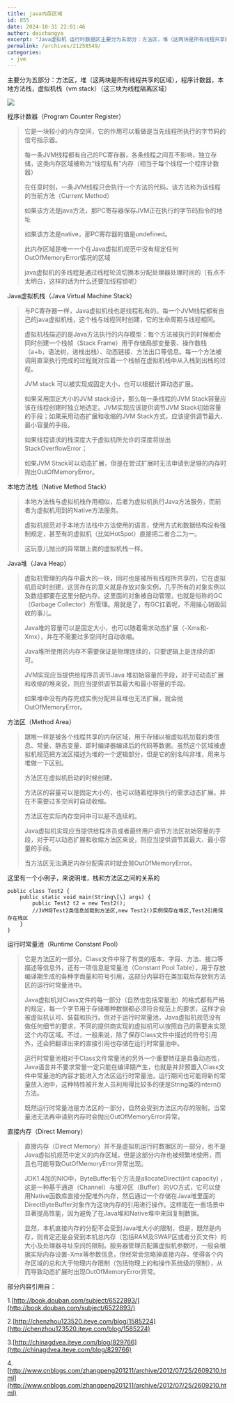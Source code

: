 ```yaml
---
title: java内存区域
id: 855
date: 2024-10-31 22:01:46
author: daichangya
excerpt: "Java虚拟机 运行时数据区主要分为五部分：方法区，堆（这两块是所有线程共享的区域），程序计数器，本地方法栈，虚拟机栈（vm stack）（这三块为线程隔离区域）程序计数器（Program Counter Register）它是一块较小的内存空间，它的作用可以看做是当先线程所执行的字节码的信号指示器。"
permalink: /archives/21258549/
categories:
 - jvm
---
```



主要分为五部分：方法区，堆（这两块是所有线程共享的区域），程序计数器，本地方法栈，虚拟机栈（vm stack）（这三块为线程隔离区域）  

![](http://images.cnblogs.com/cnblogs_com/Cratical/201208/201208212311249241.png)  

程序计数器（Program Counter Register）

> 它是一块较小的内存空间，它的作用可以看做是当先线程所执行的字节码的信号指示器。
> 
> 每一条JVM线程都有自己的PC寄存器，各条线程之间互不影响，独立存储，这类内存区域被称为“线程私有”内存（相当于每个线程一个程序计数器）
> 
> 在任意时刻，一条JVM线程只会执行一个方法的代码。该方法称为该线程的当前方法（Current Method）
> 
> 如果该方法是java方法，那PC寄存器保存JVM正在执行的字节码指令的地址
> 
> 如果该方法是native，那PC寄存器的值是undefined。
> 
> 此内存区域是唯一一个在Java虚拟机规范中没有规定任何OutOfMemoryError情况的区域
> 
> java虚拟机的多线程是通过线程轮流切换本分配处理器处理时间的（有点不太明白，这样的话为什么还要加线程锁呢）

Java虚拟机栈（Java Virtual Machine Stack）

> 与PC寄存器一样，Java虚拟机栈也是线程私有的。每一个JVM线程都有自己的java虚拟机栈，这个栈与线程同时创建，它的生命周期与线程相同。
> 
> 虚拟机栈描述的是Java方法执行的内存模型：每个方法被执行的时候都会同时创建一个栈帧（Stack Frame）用于存储局部变量表、操作数栈（a+b，语法树，进栈出栈）、动态链接、方法出口等信息。每一个方法被调用直至执行完成的过程就对应着一个栈帧在虚拟机栈中从入栈到出栈的过程。
> 
> JVM stack 可以被实现成固定大小，也可以根据计算动态扩展。
> 
> 如果采用固定大小的JVM stack设计，那么每一条线程的JVM Stack容量应该在线程创建时独立地选定。JVM实现应该提供调节JVM Stack初始容量的手段；如果采用动态扩展和收缩的JVM Stack方式，应该提供调节最大、最小容量的手段。
> 
> 如果线程请求的栈深度大于虚拟机所允许的深度将抛出StackOverflowError；
> 
> 如果JVM Stack可以动态扩展，但是在尝试扩展时无法申请到足够的内存时抛出OutOfMemoryError。

本地方法栈（Native Method Stack）

> 本地方法栈与虚拟机栈作用相似，后者为虚拟机执行Java方法服务，而前者为虚拟机用到的Native方法服务。
> 
> 虚拟机规范对于本地方法栈中方法使用的语言，使用方式和数据结构没有强制规定，甚至有的虚拟机（比如HotSpot）直接把二者合二为一。
> 
> 这玩意儿抛出的异常跟上面的虚拟机栈一样。

Java堆（Java Heap）

> 虚拟机管理的内存中最大的一块，同时也是被所有线程所共享的，它在虚拟机启动时创建，这货存在的意义就是存放对象实例，几乎所有的对象实例以及数组都要在这里分配内存。这里面的对象被自动管理，也就是俗称的GC（Garbage Collector）所管理。用就是了，有GC扛着呢，不用操心销毁回收的事儿。
> 
> Java堆的容量可以是固定大小，也可以随着需求动态扩展（-Xms和-Xmx），并在不需要过多空间时自动收缩。
> 
> Java堆所使用的内存不需要保证是物理连续的，只要逻辑上是连续的即可。
> 
> JVM实现应当提供给程序员调节Java 堆初始容量的手段，对于可动态扩展和收缩的堆来说，则应当提供调节其最大和最小容量的手段。
> 
> 如果堆中没有内存完成实例分配并且堆也无法扩展，就会抛OutOfMemoryError。

方法区（Method Area）

> 跟堆一样是被各个线程共享的内存区域，用于存储以被虚拟机加载的类信息、常量、静态变量、即时编译器编译后的代码等数据。虽然这个区域被虚拟机规范把方法区描述为堆的一个逻辑部分，但是它的别名叫非堆，用来与堆做一下区别。
> 
> 方法区在虚拟机启动的时候创建。
> 
> 方法区的容量可以是固定大小的，也可以随着程序执行的需求动态扩展，并在不需要过多空间时自动收缩。
> 
> 方法区在实际内存空间中可以是不连续的。
> 
> Java虚拟机实现应当提供给程序员或者最终用户调节方法区初始容量的手段，对于可以动态扩展和收缩方法区来说，则应当提供调节其最大、最小容量的手段。
> 
> 当方法区无法满足内存分配需求时就会抛OutOfMemoryError。

这里有一个小例子，来说明堆，栈和方法区之间的关系的

	public class Test2 {
		public static void main(String\[\] args) {
			public Test2 t2 = new Test2();
			//JVM将Test2类信息加载到方法区,new Test2()实例保存在堆区,Test2引用保存在栈区 
		}
	}  

运行时常量池（Runtime Constant Pool）

> 它是方法区的一部分。Class文件中除了有类的版本、字段、方法、接口等描述等信息外，还有一项信息是常量池（Constant Pool Table），用于存放编译期生成的各种字面量和符号引用，这部分内容将在类加载后存放到方法区的运行时常量池中。
> 
> Java虚拟机对Class文件的每一部分（自然也包括常量池）的格式都有严格的规定，每一个字节用于存储哪种数据都必须符合规范上的要求，这样才会被虚拟机认可、装载和执行。但对于运行时常量池，Java虚拟机规范没有做任何细节的要求，不同的提供商实现的虚拟机可以按照自己的需要来实现这个内存区域。不过，一般来说，除了保存Class文件中描述的符号引用外，还会把翻译出来的直接引用也存储在运行时常量池中。
> 
> 运行时常量池相对于Class文件常量池的另外一个重要特征是具备动态性，Java语言并不要求常量一定只能在编译期产生，也就是并非预置入Class文件中常量池的内容才能进入方法区运行时常量池，运行期间也可能将新的常量放入池中，这种特性被开发人员利用得比较多的便是String类的intern()方法。
> 
> 既然运行时常量池是方法区的一部分，自然会受到方法区内存的限制，当常量池无法再申请到内存时会抛出OutOfMemoryError异常。

直接内存（Direct Memory）

> 直接内存（Direct Memory）并不是虚拟机运行时数据区的一部分，也不是Java虚拟机规范中定义的内存区域，但是这部分内存也被频繁地使用，而且也可能导致OutOfMemoryError异常出现。
> 
> JDK1.4加的NIO中，ByteBuffer有个方法是allocateDirect(int capacity) ，这是一种基于通道（Channel）与缓冲区（Buffer）的I/O方式，它可以使用Native函数库直接分配堆外内存，然后通过一个存储在Java堆里面的DirectByteBuffer对象作为这块内存的引用进行操作。这样能在一些场景中显著提高性能，因为避免了在Java堆和Native堆中来回复制数据。
> 
> 显然，本机直接内存的分配不会受到Java堆大小的限制，但是，既然是内存，则肯定还是会受到本机总内存（包括RAM及SWAP区或者分页文件）的大小及处理器寻址空间的限制。服务器管理员配置虚拟机参数时，一般会根据实际内存设置-Xmx等参数信息，但经常会忽略掉直接内存，使得各个内存区域的总和大于物理内存限制（包括物理上的和操作系统级的限制），从而导致动态扩展时出现OutOfMemoryError异常。

部分内容引用自：

1.[http://book.douban.com/subject/6522893/](http://book.douban.com/subject/6522893/)

2.[http://chenzhou123520.iteye.com/blog/1585224](http://chenzhou123520.iteye.com/blog/1585224)

3.[http://chinagdvea.iteye.com/blog/829766](http://chinagdvea.iteye.com/blog/829766)

4.[http://www.cnblogs.com/zhangpeng201211/archive/2012/07/25/2609210.html](http://www.cnblogs.com/zhangpeng201211/archive/2012/07/25/2609210.html)